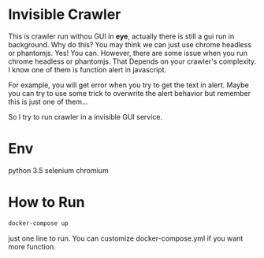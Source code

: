 # Invisible Crawler

This is crawler run withou GUI in **eye**, actually there is still a gui run in background. Why do this? You may think we can just use chrome headless or phantomjs. Yes! You can. However, there are some issue when you run chrome headless or phantomjs. That Depends on your crawler's complexity. I know one of them is function alert in javascript.

For example, you will get error when you try to get the text in alert. Maybe you can try to use some trick to overwrite the alert behavior but remember this is just one of them...

So I try to run crawler in a invisible GUI service.

# Env

python 3.5
selenium
chromium


# How to Run

```sh
docker-compose up
```

just one line to run. You can customize docker-compose.yml if you want more function.